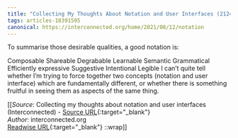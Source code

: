 ```yaml
---
title: "Collecting My Thoughts About Notation and User Interfaces (212474425)"
tags: articles-10391595
canonical: https://interconnected.org/home/2021/08/12/notation
---
```


To summarise those desirable qualities, a good notation is:

Composable
Shareable
Degrabable
Learnable
Semantic
Grammatical
Efficiently expressive
Suggestive
Intentional
Legible
I can’t quite tell whether I’m trying to force together two concepts (notation and user interface) which are fundamentally different, or whether there is something fruitful in seeing them as aspects of the same thing.


[[_Source_: Collecting my thoughts about notation and user interfaces (Interconnected) - [Source URL](https://interconnected.org/home/2021/08/12/notation){:target="_blank"}<br>
_Author_: interconnected.org<br>
[Readwise URL](https://readwise.io/open/212474425){:target="_blank"}
::wrap]]